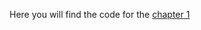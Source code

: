 Here you will find the code for the [chapter 1](https://developer.apple.com/tutorials/swiftui#swiftui-essentials)